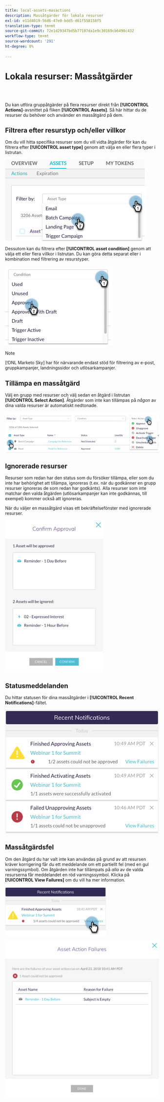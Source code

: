 ```yaml
---
title: local-assets-masactions
description: Massåtgärder för lokala resurser
exl-id: e11d4019-56d6-47e0-bdd5-d61f558158f5
translation-type: tm+mt
source-git-commit: 72e1d29347bd5b77107da1e9c30169cb6490c432
workflow-type: tm+mt
source-wordcount: '291'
ht-degree: 0%

---
```


# Lokala resurser: Massåtgärder

<br> 

Du kan utföra gruppåtgärder på flera resurser direkt från **[!UICONTROL Actions]**-avsnittet på fliken **[!UICONTROL Assets]**. Så här hittar du de resurser du behöver och använder en massåtgärd på dem.

## Filtrera efter resurstyp och/eller villkor

Om du vill hitta specifika resurser som du vill vidta åtgärder för kan du filtrera efter **[!UICONTROL asset type]** genom att välja en eller flera typer i listrutan.

![Bild ett](/help/sky/assets/programs/local-assets-mass-actions/local-assets-mass-actions-1.png)

Dessutom kan du filtrera efter **[!UICONTROL asset condition]** genom att välja ett eller flera villkor i listrutan. Du kan göra detta separat eller i kombination med filtrering av resurstyper.

![Bild två](/help/sky/assets/programs/local-assets-mass-actions/local-assets-mass-actions-2.png)

>[!NOTE]
>
>[!DNL Marketo Sky] har för närvarande endast stöd för filtrering av e-post, gruppkampanjer, landningssidor och utlösarkampanjer.

## Tillämpa en massåtgärd

Välj en grupp med resurser och välj sedan en åtgärd i listrutan **[!UICONTROL Select Action]**. Åtgärder som inte kan tillämpas på _någon_ av dina valda resurser är automatiskt nedtonade.

![Bild tre](/help/sky/assets/programs/local-assets-mass-actions/local-assets-mass-actions-3.png)

## Ignorerade resurser

Resurser som redan har den status som du försöker tillämpa, eller som du inte har behörighet att tillämpa, ignoreras (t.ex. när du godkänner en grupp resurser ignoreras de som redan har godkänts). Alla resurser som inte matchar den valda åtgärden (utlösarkampanjer kan inte godkännas, till exempel) kommer också att ignoreras.

När du väljer en massåtgärd visas ett bekräftelsefönster med ignorerade resurser.

![Bild fyra](/help/sky/assets/programs/local-assets-mass-actions/local-assets-mass-actions-4.png)

## Statusmeddelanden

Du hittar statusen för dina massåtgärder i **[!UICONTROL Recent Notifications]**-fältet.

![Bild fem](/help/sky/assets/programs/local-assets-mass-actions/local-assets-mass-actions-5.png)

## Massåtgärdsfel

Om den åtgärd du har valt inte kan användas på grund av att resursen kräver korrigering får du ett meddelande om ett partiellt fel (med en gul varningssymbol). Om åtgärden inte har tillämpats på _alla_ av de valda resurserna får meddelandet en röd varningssymbol. Klicka på **[!UICONTROL View Failures]** om du vill ha mer information.

![Bild sex](/help/sky/assets/programs/local-assets-mass-actions/local-assets-mass-actions-6.png)

![Bild sju](/help/sky/assets/programs/local-assets-mass-actions/local-assets-mass-actions-7.png)
